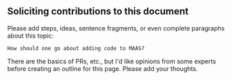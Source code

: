 <!-- How to contribute code -->
## Soliciting contributions to this document

Please add steps, ideas, sentence fragments, or even complete paragraphs about this topic:

```nohighlight
How should one go about adding code to MAAS?
```

There are the basics of PRs, etc., but I'd like opinions from some experts before creating an outline for this page.  Please add your thoughts.
